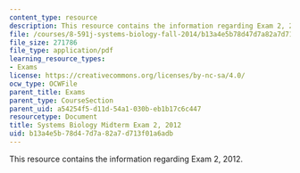 ```yaml
---
content_type: resource
description: This resource contains the information regarding Exam 2, 2012.
file: /courses/8-591j-systems-biology-fall-2014/b13a4e5b78d47d7a82a7d713f01a6adb_MIT8_591JF14_Exam2_2012.pdf
file_size: 271786
file_type: application/pdf
learning_resource_types:
- Exams
license: https://creativecommons.org/licenses/by-nc-sa/4.0/
ocw_type: OCWFile
parent_title: Exams
parent_type: CourseSection
parent_uid: a54254f5-d11d-54a1-030b-eb1b17c6c447
resourcetype: Document
title: Systems Biology Midterm Exam 2, 2012
uid: b13a4e5b-78d4-7d7a-82a7-d713f01a6adb
---
```

This resource contains the information regarding Exam 2, 2012.